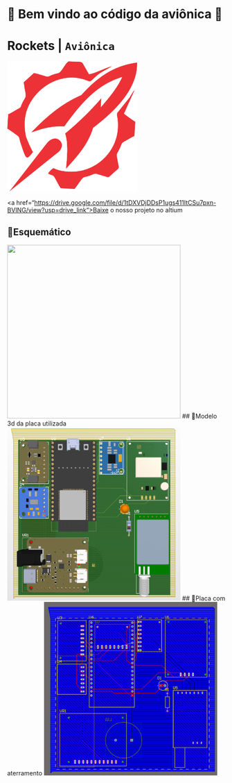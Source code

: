 # 🚀 **Bem vindo ao código da aviônica** 🚀
# Rockets  | `Aviônica`

<img src="/images/Rockets.png" height=300 width=300>

<a href=“https://drive.google.com/file/d/1tDXVDjDDsP1ugs411ItCSu7pxn-BVING/view?usp=drive_link“>Baixe o nosso projeto no altium</a>


## 🎇Esquemático
<img src="/images/esquemático.png" height=400 width=400>
## 🎇Modelo 3d da placa utilizada
<img src="/images/placa.png" height=400 width=400>
## 🎇Placa com aterramento
<img src="/images/placa2.png" height=400 width=400>



